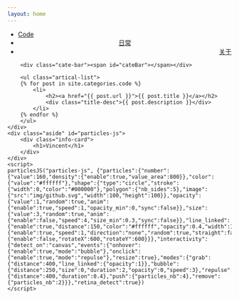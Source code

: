 ```yaml
---
layout: home
---
```


<div class="index-content blog">
    <div class="section">
        <ul class="artical-cate">
            <li class="on" style="text-align:left"><a href="https://vincent175.github.io/"><span>Code</span></a></li>
            <li style="text-align:center"><a href="/nichijou"><span>日常</span></a></li>
            <li style="text-align:right"><a href="/about"><span>关于</span></a></li>
        </ul>

        <div class="cate-bar"><span id="cateBar"></span></div>

        <ul class="artical-list">
        {% for post in site.categories.code %}
            <li>
                <h2><a href="{{ post.url }}">{{ post.title }}</a></h2>
                <div class="title-desc">{{ post.description }}</div>
            </li>
        {% endfor %}
        </ul>
    </div>
    <div class="aside" id="particles-js">
    	<div class="info-card">
        	<h1>Vincent</h1>
    	</div>
    </div>
    <script>
    particlesJS("particles-js", {"particles":{"number":{"value":160,"density":{"enable":true,"value_area":800}},"color":{"value":"#ffffff"},"shape":{"type":"circle","stroke":{"width":0,"color":"#000000"},"polygon":{"nb_sides":5},"image":{"src":"img/github.svg","width":100,"height":100}},"opacity":{"value":1,"random":true,"anim":{"enable":true,"speed":1,"opacity_min":0,"sync":false}},"size":{"value":3,"random":true,"anim":{"enable":false,"speed":4,"size_min":0.3,"sync":false}},"line_linked":{"enable":true,"distance":150,"color":"#ffffff","opacity":0.4,"width":1},"move":{"enable":true,"speed":1,"direction":"none","random":true,"straight":false,"out_mode":"out","bounce":false,"attract":{"enable":false,"rotateX":600,"rotateY":600}}},"interactivity":{"detect_on":"canvas","events":{"onhover":{"enable":true,"mode":"bubble"},"onclick":{"enable":true,"mode":"repulse"},"resize":true},"modes":{"grab":{"distance":400,"line_linked":{"opacity":1}},"bubble":{"distance":250,"size":0,"duration":2,"opacity":0,"speed":3},"repulse":{"distance":400,"duration":0.4},"push":{"particles_nb":4},"remove":{"particles_nb":2}}},"retina_detect":true})
    </script>
</div>
